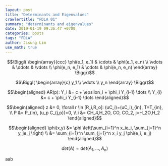 ```yaml
---
layout: post
title: "Determinants and Eigenvalues"
crawlertitle: "FDLA 01"
summary: "determinants and eigenvalues"
date: 2019-01-19 09:36:47 +0700
categories: posts
tags: "FDLA"
author: Jisung Lim
use_math: true
---
```


$$\Biggl( \begin{array}{ccc}
    \phi(e_1, e_1) & \cdots & \phi(e_1, e_n) \\
    \vdots & \ddots & \vdots \\
    \phi(e_n, e_1) & \cdots & \phi(e_n, e_n)
\end{array} \Biggr)$$

$$\Biggl( \begin{array}{c}
    y_1 \\
    \vdots \\
    y_n
\end{array} \Biggr)$$

$$\begin{aligned}
    AR(p): Y_i &= c + \epsilon_i + \phi_i Y_{i-1} \dots \\
    Y_{i} &= c + \phi_i Y_{i-1} \dots
\end{aligned}$$

$$\begin{aligned}
    z &= 0, \forall r \in [R_i,R_o]: (uC_i)=(uC_i)_{in}, T=T_{in}, \\
    P &= P_{in}, (u_p C_{j,p})=0, \\
    i &= CH_4,H_2O, CO, CO_2,  j=H_2O,H_2
\end{aligned}$$

$$\begin{aligned}
    \phi(x,y) &= \phi \left(\sum_{i=1}^n x_ie_i, \sum_{j=1}^n y_je_j \right) \\
    &= \sum_{i=1}^n \sum_{j=1}^n x_i y_j \phi(e_i, e_j)
\end{aligned}$$

$$det(A) = det(A_1,...,A_n)$$

aab